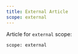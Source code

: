 ```yaml
---
title: External Article
scope: external
---
```


Article for `external` scope:
```
scope: external
```